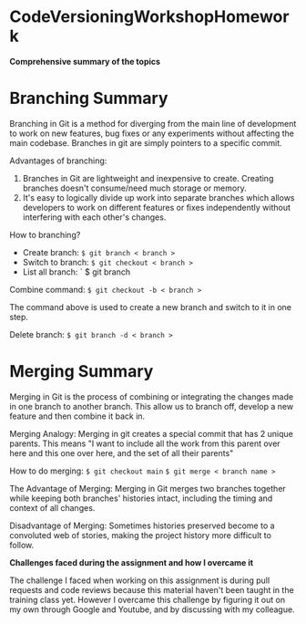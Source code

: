 # CodeVersioningWorkshopHomework

**Comprehensive summary of the topics**
# Branching Summary
Branching in Git is a method for diverging from the main line of development to work on new features, bug fixes or any experiments without affecting the main codebase. Branches in git are simply pointers to a specific commit.

Advantages of branching:
1. Branches in Git are lightweight and inexpensive to create. Creating branches doesn't consume/need much storage or memory.
2. It's easy to logically divide up work into separate branches which allows developers to work on different features or fixes independently without interfering with each other's changes.

How to branching?
- Create branch:
    ` $ git branch < branch > `
- Switch to branch:
    ` $ git checkout < branch > `
- List all branch:
    ` $ git branch
    
Combine command:
` $ git checkout -b < branch > `

The command above is used to create a new branch and switch to it in one step.

Delete branch:
`$ git branch -d < branch >`

# Merging Summary
Merging in Git is the process of combining or integrating the changes made in one branch to another branch. This allow us to branch off, develop a new feature and then combine it back in.

Merging Analogy: 
Merging in git creates a special commit that has 2 unique parents. This means "I want to include all the work from this parent over here and this one over here, and the set of all their parents"

How to do merging:
` $ git checkout main `
` $ git merge < branch name > `

The Advantage of Merging:
Merging in Git merges two branches together while keeping both branches' histories intact, including the timing and context of all changes. 

Disadvantage of Merging:
Sometimes histories preserved become to a convoluted web of stories, making the project history more difficult to follow.

**Challenges faced during the assignment and how I overcame it**

The challenge I faced when working on this assignment is during pull requests and code reviews because this material haven't been taught in the training class yet. However I overcame this challenge by figuring it out on my own through Google and Youtube, and by discussing with my colleague. 
